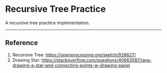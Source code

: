 # Recursive Tree Practice
A recursive tree practice implementation.   




---
## Reference
1. Recursive Tree: 
https://openprocessing.org/sketch/928627/
2. Drawing Star: 
https://stackoverflow.com/questions/40663087/java-drawing-a-star-and-connecting-points-w-drawing-panel
